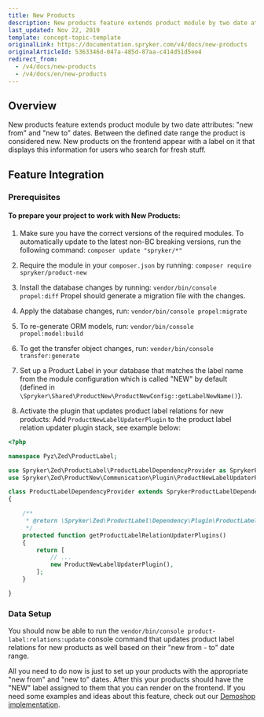 ```yaml
---
title: New Products
description: New products feature extends product module by two date attributes - *new from* and *new to* dates.
last_updated: Nov 22, 2019
template: concept-topic-template
originalLink: https://documentation.spryker.com/v4/docs/new-products
originalArticleId: 5363346d-047a-485d-87aa-c414d51d5ee4
redirect_from:
  - /v4/docs/new-products
  - /v4/docs/en/new-products
---
```


## Overview
New products feature extends product module by two date attributes: "new from" and "new to" dates. Between the defined date range the product is considered new. New products on the frontend appear with a label on it that displays this information for users who search for fresh stuff.

## Feature Integration
### Prerequisites
#### To prepare your project to work with New Products:

1. Make sure you have the correct versions of the required modules. To automatically update to the latest non-BC breaking versions, run the following command:
`composer update "spryker/*"`

2. Require the module in your `composer.json` by running:
`composer require spryker/product-new`

3. Install the database changes by running:
`vendor/bin/console propel:diff`
Propel should generate a migration file with the changes.

4. Apply the database changes, run:
`vendor/bin/console propel:migrate`

5. To re-generate ORM models, run:
`vendor/bin/console propel:model:build`

6. To get the transfer object changes, run:
`vendor/bin/console transfer:generate`

7. Set up a Product Label in your database that matches the label name from the module configuration which is called "NEW" by default (defined in `\Spryker\Shared\ProductNew\ProductNewConfig::getLabelNewName()`).

8. Activate the plugin that updates product label relations for new products:
Add `ProductNewLabelUpdaterPlugin` to the product label relation updater plugin stack, see example below:

```php
<?php

namespace Pyz\Zed\ProductLabel;

use Spryker\Zed\ProductLabel\ProductLabelDependencyProvider as SprykerProductLabelDependencyProvider;
use Spryker\Zed\ProductNew\Communication\Plugin\ProductNewLabelUpdaterPlugin;

class ProductLabelDependencyProvider extends SprykerProductLabelDependencyProvider
{

    /**
     * @return \Spryker\Zed\ProductLabel\Dependency\Plugin\ProductLabelRelationUpdaterPluginInterface[]
     */
    protected function getProductLabelRelationUpdaterPlugins()
    {
        return [
            // ...
            new ProductNewLabelUpdaterPlugin(),
        ];
    }

}
```


### Data Setup

You should now be able to run the `vendor/bin/console product-label:relations:update` console command that updates product label relations for new products as well based on their "new from - to" date range.

All you need to do now is just to set up your products with the appropriate "new from" and "new to" dates. After this your products should have the "NEW" label assigned to them that you can render on the frontend. If you need some examples and ideas about this feature, check out our [Demoshop implementation](https://github.com/spryker/demoshop).


